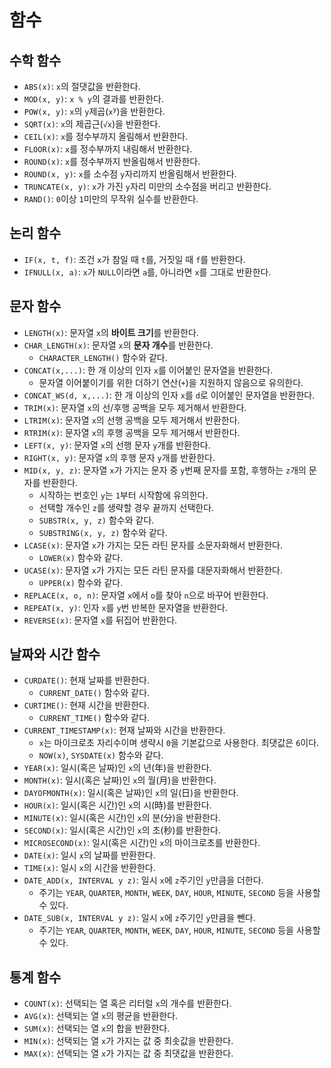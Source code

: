 # 함수

## 수학 함수

- `ABS(x)`: `x`의 절댓값을 반환한다.
- `MOD(x, y)`: `x % y`의 결과를 반환한다.
- `POW(x, y)`: `x`의 `y`제곱(<code>x<sup>y</sup></code>)을 반환한다.
- `SQRT(x)`: `x`의 제곱근(`√x`)을 반환한다.
- `CEIL(x)`: `x`를 정수부까지 올림해서 반환한다.
- `FLOOR(x)`: `x`를 정수부까지 내림해서 반환한다.
- `ROUND(x)`: `x`를 정수부까지 반올림해서 반환한다.
- `ROUND(x, y)`: `x`를 소수점 `y`자리까지 반올림해서 반환한다.
- `TRUNCATE(x, y)`: `x`가 가진 `y`자리 미만의 소수점을 버리고 반환한다.
- `RAND()`: `0`이상 `1`미만의 무작위 실수를 반환한다.

## 논리 함수

- `IF(x, t, f)`: 조건 `x`가 참일 때 `t`를, 거짓일 때 `f`를 반환한다.
- `IFNULL(x, a)`: `x`가 `NULL`이라면 `a`를, 아니라면 `x`를 그대로 반환한다.

## 문자 함수

- `LENGTH(x)`: 문자열 `x`의 **바이트 크기**를 반환한다.
- `CHAR_LENGTH(x)`: 문자열 `x`의 **문자 개수**를 반환한다.
  - `CHARACTER_LENGTH()` 함수와 같다.
- `CONCAT(x,...)`: 한 개 이상의 인자 `x`를 이어붙인 문자열을 반환한다.
  - 문자열 이어붙이기를 위한 더하기 연산(`+`)을 지원하지 않음으로 유의한다.
- `CONCAT_WS(d, x,...)`: 한 개 이상의 인자 `x`를 `d`로 이어붙인 문자열을 반환한다.
- `TRIM(x)`: 문자열 `x`의 선/후행 공백을 모두 제거해서 반환한다.
- `LTRIM(x)`: 문자열 `x`의 선행 공백을 모두 제거해서 반환한다.
- `RTRIM(x)`: 문자열 `x`의 후행 공백을 모두 제거해서 반환한다.
- `LEFT(x, y)`: 문자열 `x`의 선행 문자 `y`개를 반환한다.
- `RIGHT(x, y)`:  문자열 `x`의 후행 문자 `y`개를 반환한다.
- `MID(x, y, z)`: 문자열 `x`가 가지는 문자 중 `y`번째 문자를 포함, 후행하는 `z`개의 문자를 반환한다.
  - 시작하는 번호인 `y`는 `1`부터 시작함에 유의한다.
  - 선택할 개수인 `z`를 생략할 경우 끝까지 선택한다.
  - `SUBSTR(x, y, z)` 함수와 같다.
  - `SUBSTRING(x, y, z)` 함수와 같다.
- `LCASE(x)`: 문자열 `x`가 가지는 모든 라틴 문자를 소문자화해서 반환한다.
  - `LOWER(x)` 함수와 같다.
- `UCASE(x)`: 문자열 `x`가 가지는 모든 라틴 문자를 대문자화해서 반환한다.
  - `UPPER(x)` 함수와 같다.
- `REPLACE(x, o, n)`: 문자열 `x`에서 `o`를 찾아 `n`으로 바꾸어 반환한다.
- `REPEAT(x, y)`: 인자 `x`를 `y`번 반복한 문자열을 반환한다.
- `REVERSE(x)`: 문자열 `x`를 뒤집어 반환한다.

## 날짜와 시간 함수

- `CURDATE()`: 현재 날짜를 반환한다.
  - `CURRENT_DATE()` 함수와 같다.
- `CURTIME()`: 현재 시간을 반환한다.
  - `CURRENT_TIME()` 함수와 같다.
- `CURRENT_TIMESTAMP(x)`: 현재 날짜와 시간을 반환한다.
  - `x`는 마이크로초 자리수이며 생략시 `0`을 기본값으로 사용한다. 최댓값은 `6`이다.
  - `NOW(x)`, `SYSDATE(x)` 함수와 같다.
- `YEAR(x)`: 일시(혹은 날짜)인 `x`의 년(年)을 반환한다.
- `MONTH(x)`: 일시(혹은 날짜)인 `x`의 월(月)을 반환한다.
- `DAYOFMONTH(x)`: 일시(혹은 날짜)인 `x`의 일(日)을 반환한다.
- `HOUR(x)`: 일시(혹은 시간)인 `x`의 시(時)를 반환한다.
- `MINUTE(x)`: 일시(혹은 시간)인 `x`의 분(分)을 반환한다.
- `SECOND(x)`: 일시(혹은 시간)인 `x`의 초(秒)를 반환한다.
- `MICROSECOND(x)`: 일시(혹은 시간)인 `x`의 마이크로초를 반환한다.
- `DATE(x)`: 일시 `x`의 날짜를 반환한다.
- `TIME(x)`: 일시 `x`의 시간을 반환한다.
- `DATE_ADD(x, INTERVAL y z)`: 일시 `x`에 `z`주기인 `y`만큼을 더한다.
  - 주기는 `YEAR`, `QUARTER`, `MONTH`, `WEEK`, `DAY`, `HOUR`, `MINUTE`, `SECOND` 등을 사용할 수 있다.
- `DATE_SUB(x, INTERVAL y z)`: 일시 `x`에 `z`주기인 `y`만큼을 뺀다.
  - 주기는 `YEAR`, `QUARTER`, `MONTH`, `WEEK`, `DAY`, `HOUR`, `MINUTE`, `SECOND` 등을 사용할 수 있다.

## 통계 함수

- `COUNT(x)`: 선택되는 열 혹은 리터럴 `x`의 개수를 반환한다.
- `AVG(x)`: 선택되는 열 `x`의 평균을 반환한다.
- `SUM(x)`: 선택되는 열 `x`의 합을 반환한다.
- `MIN(x)`: 선택되는 열 `x`가 가지는 값 중 최솟값을 반환한다.
- `MAX(x)`: 선택되는 열 `x`가 가지는 값 중 최댓값을 반환한다.
